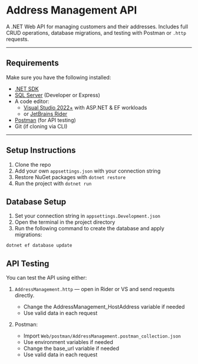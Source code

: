 # Address Management API

A .NET Web API for managing customers and their addresses. Includes full CRUD operations, database migrations, and testing with Postman or `.http` requests.

---

## Requirements

Make sure you have the following installed:

- [.NET SDK](https://dotnet.microsoft.com/en-us/download/dotnet)
- [SQL Server](https://www.microsoft.com/en-us/sql-server/sql-server-downloads) (Developer or Express)
- A code editor:
   - [Visual Studio 2022+](https://visualstudio.microsoft.com/) with ASP.NET & EF workloads
   - or [JetBrains Rider](https://www.jetbrains.com/rider/)
- [Postman](https://www.postman.com/downloads/) (for API testing)
- Git (if cloning via CLI)

---

## Setup Instructions

1. Clone the repo
2. Add your own `appsettings.json` with your connection string
3. Restore NuGet packages with `dotnet restore`
4. Run the project with `dotnet run`

## Database Setup

1. Set your connection string in `appsettings.Development.json`
2. Open the terminal in the project directory
3. Run the following command to create the database and apply migrations:

```
dotnet ef database update
```

## API Testing

You can test the API using either:

1. `AddressManagement.http` — open in Rider or VS and send requests directly.
   - Change the AddressManagement_HostAddress variable if needed
   - Use valid data in each request

2. Postman:
    - Import `Web/postman/AddressManagement.postman_collection.json`
    - Use environment variables if needed
    - Change the base_url variable if needed
    - Use valid data in each request
